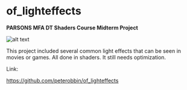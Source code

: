 # of_lighteffects
**PARSONS MFA DT Shaders Course Midterm Project** 


![alt text](https://raw.githubusercontent.com/peterobbin/wangl073_ss2015/master/midterm/midterm.png "midterm screenshot")

This project included several common light effects that can be seen in movies or games. All done in shaders. It still needs optimization. 

Link:

https://github.com/peterobbin/of_lighteffects
